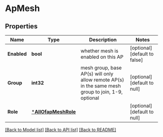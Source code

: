 # ApMesh

## Properties
Name | Type | Description | Notes
------------ | ------------- | ------------- | -------------
**Enabled** | **bool** | whether mesh is enabled on this AP | [optional] [default to false]
**Group** | **int32** | mesh group, base AP(s) will only allow remote AP(s) in the same mesh group to join, 1-9, optional | [optional] [default to null]
**Role** | [***AllOfapMeshRole**](AllOfapMeshRole.md) |  | [optional] [default to null]

[[Back to Model list]](../README.md#documentation-for-models) [[Back to API list]](../README.md#documentation-for-api-endpoints) [[Back to README]](../README.md)

